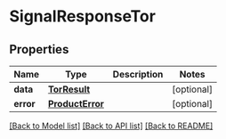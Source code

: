 # SignalResponseTor

## Properties
Name | Type | Description | Notes
------------ | ------------- | ------------- | -------------
**data** | [**TorResult**](TorResult.md) |  | [optional] 
**error** | [**ProductError**](ProductError.md) |  | [optional] 

[[Back to Model list]](../README.md#documentation-for-models) [[Back to API list]](../README.md#documentation-for-api-endpoints) [[Back to README]](../README.md)

